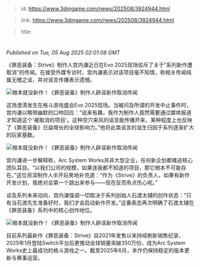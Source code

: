 > id: https://www.3dmgame.com/news/202508/3924944.html

> link: https://www.3dmgame.com/news/202508/3924944.html

> title: 

# 
_Published on Tue, 05 Aug 2025 02:01:08 GMT_

《罪恶装备：Strive》制作人宫内谦近日在Evo 2025现场驳斥了关于“系列新作遭取消”的传闻。在接受外媒专访时，宫内谦表示对该项目毫不知情，称相关传闻纯属无稽之谈，并对谣言传播表示遗憾。

![根本就没新作！《罪恶装备》制作人辟谣新作取消传闻](https://img.3dmgame.com/uploads/images/news/20250805/1754359205_626450_jpg_r.jpg)

这场澄清发生在格斗游戏盛会Evo 2025现场。当被问及所谓的开发中止事件时，宫内谦以略带幽默的口吻回应：“说来有趣，我作为制作人竟然需要通过媒体报道才知道这个'被取消的项目'。这种空穴来风的谣言能传播开来，某种程度上也反映了《罪恶装备》日益增长的全球影响力。”他将此类谣言的滋生归因于系列逐渐扩大的玩家基数。

![根本就没新作！《罪恶装备》制作人辟谣新作取消传闻](https://img.3dmgame.com/uploads/images/news/20250805/1754359223_484260_jpg_r.jpg)

宫内谦进一步解释称，Arc System Works并非大型企业，任何新企划都难逃核心团队耳目。“以我们公司的规模，如果连我都不知道的项目，那它根本不可能存在。”这位资深制作人半开玩笑地补充道：“作为《Strive》的负责人，如果有新作开发计划，我绝对会第一个跳出来参与——现在反而有点伤心呢。”

谈及系列未来动向，宫内谦强调一切取决于系列创始人石渡太辅的创作状态：“只有当石渡先生准备好时，我们才会启动新作开发。”这番表态再次明确了石渡太辅在《罪恶装备》系列中的核心创作地位。

![根本就没新作！《罪恶装备》制作人辟谣新作取消传闻](https://img.3dmgame.com/uploads/images/news/20250805/1754359238_750077_jpg_r.jpg)

目前系列最新作《罪恶装备：Strive》自2021年发售以来持续刷新销售纪录，2025年1月登陆Switch平台后更推动全球销量突破350万份，成为Arc System Works史上最成功的格斗游戏之一。截至2025年6月，本作仍保持稳定的版本更新与赛事运营。
